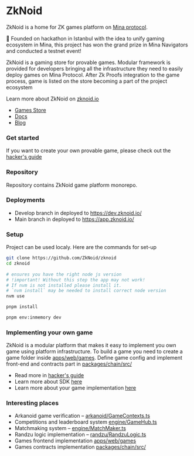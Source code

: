 # ZkNoid

ZkNoid is a home for ZK games platform on [Mina protocol](https://minaprotocol.com/).

🚀 Founded on hackathon in Istanbul with the idea to unify gaming ecosystem in Mina, this project has won the grand prize in Mina Navigators and conducted a testnet event!

ZkNoid is a gaming store for provable games. Modular framework is provided for developers bringing all the infrastructure they need to easily deploy games on Mina Protocol. After Zk Proofs integration to the game process, game is listed on the store becoming a part of the project ecosystem

Learn more about ZkNoid on [zknoid.io](https://www.zknoid.io/)
- [Games Store](https://app.zknoid.io/)
- [Docs](https://docs.zknoid.io/)
- [Blog](https://zknoid.medium.com/)

### Get started

If you want to create your own provable game, please check out the [hacker's guide](https://zknoid.medium.com/building-a-simple-zknoid-game-from-scratch-hackers-guide-0898bf30fdfb)

### Repository

Repository contains ZkNoid game platform monorepo. 

### Deployments
- Develop branch in deployed to https://dev.zknoid.io/
- Main branch in deployed to https://app.zknoid.io/

### Setup
Project can be used localy. Here are the commands for set-up

```bash
git clone https://github.com/ZkNoid/zknoid
cd zknoid
 
# ensures you have the right node js version
# !important! Without this step the app may not work!
# If nvm is not installed please install it. 
# `nvm install` may be needed to install correct node version
nvm use

pnpm install

pnpm env:inmemory dev
```

### Implementing your own game
ZkNoid is a modular platform that makes it easy to implement you own game using platform infrastructure. 
To build a game you need to create a game folder inside [apps/web/games](https://github.com/ZkNoid/zknoid/tree/develop/apps/web/games).
Define game config and implement front-end and contracts part in [packages/chain/src/](https://github.com/ZkNoid/zknoid/blob/develop/packages/chain/src/)

- Read more in [hacker's guide](https://zknoid.medium.com/building-a-simple-zknoid-game-from-scratch-hackers-guide-0898bf30fdfb)
- Learn more about SDK [here](https://docs.zknoid.io/docs/sdk)
- Learn more about your game implementation [here](https://docs.zknoid.io/docs/game_building)


### Interesting places
- Arkanoid game verification – [arkanoid/GameContexts.ts](https://github.com/ZkNoid/zknoid/blob/develop/packages/chain/src/arkanoid/GameContext.ts)
- Competitions and leaderboard system [engine/GameHub.ts](https://github.com/ZkNoid/zknoid/blob/develop/packages/chain/src/engine/GameHub.ts)
- Matchmaking system – [engine/MatchMaker.ts](https://github.com/ZkNoid/zknoid/blob/develop/packages/chain/src/engine/MatchMaker.ts)
- Randzu logic implementation – [randzu/RandzuLogic.ts](https://github.com/ZkNoid/zknoid/blob/develop/packages/chain/src/randzu/RandzuLogic.ts)
- Games frontend implementation [apps/web/games](https://github.com/ZkNoid/zknoid/tree/develop/apps/web/games)
- Games contracts implementation [packages/chain/src/](https://github.com/ZkNoid/zknoid/blob/develop/packages/chain/src/)

